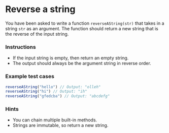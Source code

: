 # Reverse a string

You have been asked to write a function `reverseAString(str)` that takes in a string `str` as an argument. The function should return a new string that is the reverse of the input string.

### Instructions

*   If the input string is empty, then return an empty string.
*   The output should always be the argument string in reverse order.

### Example test cases

```javascript
reverseAString("hello") // Output: "olleh"
reverseAString("hi") // Output: "ih"
reverseAString("gfedcba") // Output: "abcdefg"
```

### Hints

*   You can chain multiple built-in methods.
*   Strings are immutable, so return a new string.
